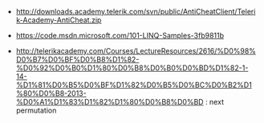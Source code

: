 - http://downloads.academy.telerik.com/svn/public/AntiCheatClient/Telerik-Academy-AntiCheat.zip

- https://code.msdn.microsoft.com/101-LINQ-Samples-3fb9811b

- http://telerikacademy.com/Courses/LectureResources/2616/%D0%98%D0%B7%D0%BF%D0%B8%D1%82-%D0%92%D0%B0%D1%80%D0%B8%D0%B0%D0%BD%D1%82-1-14-%D1%81%D0%B5%D0%BF%D1%82%D0%B5%D0%BC%D0%B2%D1%80%D0%B8-2013-%D0%A1%D1%83%D1%82%D1%80%D0%B8%D0%BD : next permutation
